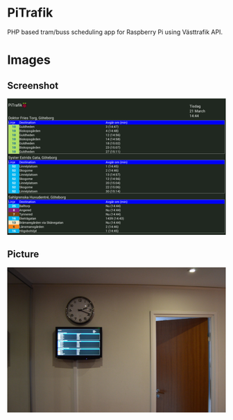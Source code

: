 # PiTrafik
PHP based tram/buss scheduling app for Raspberry Pi using Västtrafik API. 

# Images
## Screenshot
![screenshot](/readme/screenshot.png)
## Picture
![camera](/readme/camera.jpg)
